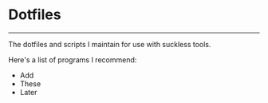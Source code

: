 # Dotfiles
---

The dotfiles and scripts I maintain for use with suckless tools.

Here's a list of programs I recommend:
* Add
* These
* Later
